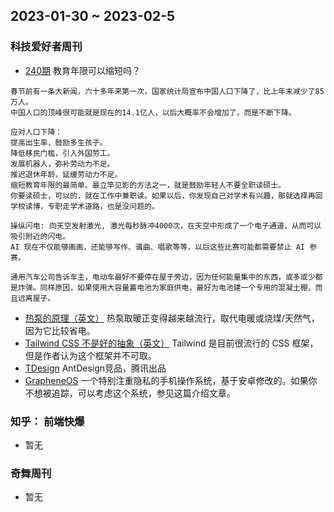 ## 2023-01-30 ~ 2023-02-5

### 科技爱好者周刊
* [240期](https://github.com/ruanyf/weekly/blob/master/docs/issue-240.md) 教育年限可以缩短吗？
```
春节前有一条大新闻，六十多年来第一次，国家统计局宣布中国人口下降了，比上年末减少了85万人。
中国人口的顶峰很可能就是现在的14.1亿人，以后大概率不会增加了，而是不断下降。

应对人口下降：
提高出生率，鼓励多生孩子。
降低移民门槛，引入外国劳工。
发展机器人，弥补劳动力不足。
推迟退休年龄，延缓劳动力不足。
缩短教育年限的最简单、最立竿见影的方法之一，就是鼓励年轻人不要全职读硕士。
你要读硕士，可以的，就在工作中兼职读。如果以后，你发现自己对学术有兴趣，那就选择再回学校读博，专职走学术道路，也是没问题的。

操纵闪电: 向天空发射激光, 激光每秒脉冲4000次，在天空中形成了一个电子通道，从而可以吸引附近的闪电。
AI 现在不仅能够画画，还能够写作、谱曲、唱歌等等，以后这些比赛可能都需要禁止 AI 参赛。

通用汽车公司告诉车主，电动车最好不要停在屋子旁边，因为任何能量集中的东西，或多或少都是炸弹。同样原因，如果使用大容量蓄电池为家庭供电，最好为电池建一个专用的混凝土棚，而且远离屋子。
```
* [热泵的原理（英文）](https://knowablemagazine.org/article/technology/2023/heat-pumps-becoming-technology-future) 热泵取暖正变得越来越流行，取代电暖或烧煤/天然气，因为它比较省电。
* [Tailwind CSS 不是好的抽象（英文）]() Tailwind 是目前很流行的 CSS 框架，但是作者认为这个框架并不可取。
* [TDesign](https://github.com/Tencent/tdesign) AntDesign竞品，腾讯出品
* [GrapheneOS](https://grapheneos.org/) 一个特别注重隐私的手机操作系统，基于安卓修改的。如果你不想被追踪，可以考虑这个系统，参见这篇介绍文章。

### 知乎： 前端快爆
* 暂无

### 奇舞周刊
* 暂无
